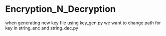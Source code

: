 # Encryption_N_Decryption

when generating new key file using key_gen.py we want to change path for key in string_enc and string_dec.py

